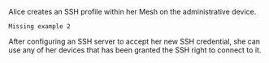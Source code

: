 
Alice creates an SSH profile within her Mesh on the administrative device.


~~~~
Missing example 2
~~~~

After configuring an SSH server to accept her new SSH credential, she can use any of her devices 
that has been granted the SSH right to connect to it.

